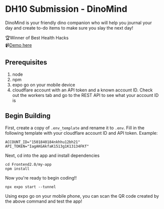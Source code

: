 # DH10 Submission - DinoMind
DinoMind is your friendly dino companion who will help you journal your day and create to-do items to make sure you slay the next day!   

🏆Winner of Best Health Hacks  
📹[Demo here](https://devpost.com/software/dinomind)

## Prerequisites
1. node
2. npm
3. expo go on your mobile device
4. cloudflare account with an API token and a known account ID. Check out the workers tab and go to the REST API to see what your account ID is

## Begin Building
First, create a copy of `.env_template` and rename it to `.env`. Fill in the following template with your cloudflare account ID and API token. 
Example: 
```
ACCOUNT_ID="1501840184nkhhu12bh21"
API_TOKEN="IagAKGAkfaK1513g1K13134FKf"
```
Next, cd into the app and install dependencies
```
cd Frontend2.0/my-app
npm install
```
Now you're ready to begin coding!!
```
npx expo start --tunnel
```
Using expo go on your mobile phone, you can scan the QR code created by the above command and test the app!
